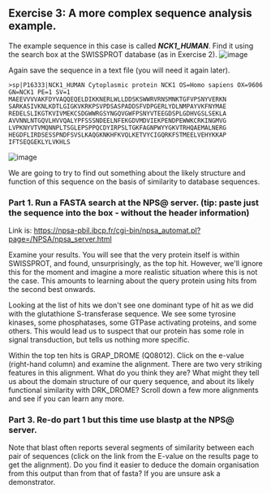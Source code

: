 ## Exercise 3: A more complex sequence analysis example.
The example sequence in this case is called ***NCK1_HUMAN***. 
Find it using the search box at the SWISSPROT database (as in Exercise 2). 
![image](https://github.com/xingyc520bio/bioinformatics/assets/49332831/ea356b65-0427-4c70-8de2-15476b3516a6)

Again save the sequence in a text file (you will need it again later).           

```fasta
>sp|P16333|NCK1_HUMAN Cytoplasmic protein NCK1 OS=Homo sapiens OX=9606 GN=NCK1 PE=1 SV=1
MAEEVVVVAKFDYVAQQEQELDIKKNERLWLLDDSKSWWRVRNSMNKTGFVPSNYVERKN
SARKASIVKNLKDTLGIGKVKRKPSVPDSASPADDSFVDPGERLYDLNMPAYVKFNYMAE
REDELSLIKGTKVIVMEKCSDGWWRGSYNGQVGWFPSNYVTEEGDSPLGDHVGSLSEKLA
AVVNNLNTGQVLHVVQALYPFSSSNDEELNFEKGDVMDVIEKPENDPEWWKCRKINGMVG
LVPKNYVTVMQNNPLTSGLEPSPPQCDYIRPSLTGKFAGNPWYYGKVTRHQAEMALNERG
HEGDFLIRDSESSPNDFSVSLKAQGKNKHFKVQLKETVYCIGQRKFSTMEELVEHYKKAP
IFTSEQGEKLYLVKHLS
```

![image](https://github.com/xingyc520bio/bioinformatics/assets/49332831/d71a07fd-9bac-4296-9921-df607f97330d)


We are going to try to find out something about the likely structure and function of this sequence on the basis of similarity to database sequences.

### Part 1. Run a FASTA search at the NPS@ server. (tip: paste just the sequence into the box - without the header information)
Link is: https://npsa-pbil.ibcp.fr/cgi-bin/npsa_automat.pl?page=/NPSA/npsa_server.html   

Examine your results. 
You will see that the very protein itself is within SWISSPROT, and found, unsurprisingly, as the top hit. However, we'll ignore this for the moment and imagine a more realistic situation where this is not the case. 
This amounts to learning about the query protein using hits from the second best onwards.

Looking at the list of hits we don't see one dominant type of hit as we did with the glutathione S-transferase sequence. 
We see some tyrosine kinases, some phosphatases, some GTPase activating proteins, and some others. 
This would lead us to suspect that our protein has some role in signal transduction, but tells us nothing more specific.

Within the top ten hits is GRAP_DROME (Q08012). 
Click on the e-value (right-hand column) and examine the alignment. 
There are two very striking features in this alignment. 
What do you think they are? 
What might they tell us about the domain structure of our query sequence, and about its likely functional similarity with DRK_DROME? 
Scroll down a few more alignments and see if you can learn any more.

### Part 3. Re-do part 1 but this time use blastp at the NPS@ server.

Note that blast often reports several segments of similarity between each pair of sequences (click on the link from the E-value on the results page to get the alignment). Do you find it easier to deduce the domain organisation from this output than from that of fasta? If you are unsure ask a demonstrator.


